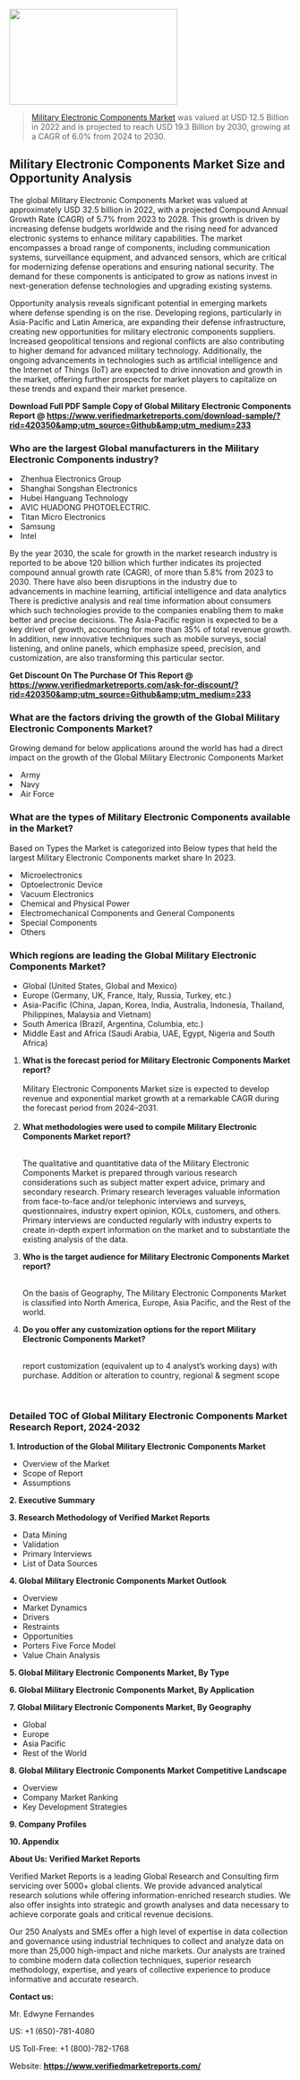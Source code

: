 
<img src="https://ffe5etoiles.com/wp-content/uploads/2024/12/MST1-300x171.png" alt="" width="300" height="171" class="alignnone size-medium wp-image-20088" /><blockquote><p><p><a href="https://www.verifiedmarketreports.com/download-sample/?rid=420350&utm_source=Github&utm_medium=233" target="_blank">Military Electronic Components Market</a> was valued at USD 12.5 Billion in 2022 and is projected to reach USD 19.3 Billion by 2030, growing at a CAGR of 6.0% from 2024 to 2030.</p></blockquote><p><h2>Military Electronic Components Market Size and Opportunity Analysis</h2><p>The global Military Electronic Components Market was valued at approximately USD 32.5 billion in 2022, with a projected Compound Annual Growth Rate (CAGR) of 5.7% from 2023 to 2028. This growth is driven by increasing defense budgets worldwide and the rising need for advanced electronic systems to enhance military capabilities. The market encompasses a broad range of components, including communication systems, surveillance equipment, and advanced sensors, which are critical for modernizing defense operations and ensuring national security. The demand for these components is anticipated to grow as nations invest in next-generation defense technologies and upgrading existing systems.</p><p>Opportunity analysis reveals significant potential in emerging markets where defense spending is on the rise. Developing regions, particularly in Asia-Pacific and Latin America, are expanding their defense infrastructure, creating new opportunities for military electronic components suppliers. Increased geopolitical tensions and regional conflicts are also contributing to higher demand for advanced military technology. Additionally, the ongoing advancements in technologies such as artificial intelligence and the Internet of Things (IoT) are expected to drive innovation and growth in the market, offering further prospects for market players to capitalize on these trends and expand their market presence.</p></p><p class=""><strong>Download Full PDF Sample Copy of Global Military Electronic Components Report @ <a href="https://www.verifiedmarketreports.com/download-sample/?rid=420350&amp;utm_source=Github&amp;utm_medium=233" target="_blank">https://www.verifiedmarketreports.com/download-sample/?rid=420350&amp;utm_source=Github&amp;utm_medium=233</a></strong></p><h3 id="" class="">Who are the largest Global manufacturers in the Military Electronic Components industry?</h3><p><li>Zhenhua Electronics Group</li><li> Shanghai Songshan Electronics</li><li> Hubei Hanguang Technology</li><li> AVIC HUADONG PHOTOELECTRIC.</li><li> Titan Micro Electronics</li><li> Samsung</li><li> Intel</li></p><div class=""><div class="" dir="" data-message-author-role="" data-message-id="" data-message-model-slug=""><div class=""><div class=""><div class=""><div class="" dir="" data-message-author-role="" data-message-id="" data-message-model-slug=""><div class=""><div class=""><p>By the year 2030, the scale for growth in the market research industry is reported to be above 120 billion which further indicates its projected compound annual growth rate (CAGR), of more than 5.8% from 2023 to 2030. There have also been disruptions in the industry due to advancements in machine learning, artificial intelligence and data analytics There is predictive analysis and real time information about consumers which such technologies provide to the companies enabling them to make better and precise decisions. The Asia-Pacific region is expected to be a key driver of growth, accounting for more than 35% of total revenue growth. In addition, new innovative techniques such as mobile surveys, social listening, and online panels, which emphasize speed, precision, and customization, are also transforming this particular sector.</p><p><strong>Get Discount On The Purchase Of This Report @&nbsp; <a href="https://www.verifiedmarketreports.com/ask-for-discount/?rid=420350&amp;utm_source=Github&amp;utm_medium=233" target="_blank">https://www.verifiedmarketreports.com/ask-for-discount/?rid=420350&amp;utm_source=Github&amp;utm_medium=233</a></strong></p></div></div></div></div></div></div></div></div><h3 id="" class="">What are the factors driving the growth of the Global Military Electronic Components Market?</h3><p id="" class="">Growing demand for below applications around the world has had a direct impact on the growth of the Global Military Electronic Components Market</p><p id="" class=""><li>Army</li><li> Navy</li><li> Air Force</li></p><h3 id="" class="">What are the types of Military Electronic Components available in the Market?</h3><p id="" class="">Based on Types the Market is categorized into Below types that held the largest Military Electronic Components market share In 2023.</p><p id="" class=""><li>Microelectronics</li><li> Optoelectronic Device</li><li> Vacuum Electronics</li><li> Chemical and Physical Power</li><li> Electromechanical Components and General Components</li><li> Special Components</li><li> Others</li></p><h3 id="" class="">Which regions are leading the Global Military Electronic Components Market?</h3><ul><li>Global (United States, Global and Mexico)</li><li>Europe (Germany, UK, France, Italy, Russia, Turkey, etc.)</li><li>Asia-Pacific (China, Japan, Korea, India, Australia, Indonesia, Thailand, Philippines, Malaysia and Vietnam)</li><li>South America (Brazil, Argentina, Columbia, etc.)</li><li>Middle East and Africa (Saudi Arabia, UAE, Egypt, Nigeria and South Africa)</li></ul><p><ol><li><strong>What is the forecast period for Military Electronic Components Market report?<br /></strong><br /><span data-sheets-root="1" data-sheets-value="{&quot;1&quot;:2,&quot;2&quot;:&quot;XXXX size is expected to develop revenue and exponential market growth at a remarkable CAGR during the forecast period from 2024&ndash;2030.&quot;}" data-sheets-userformat="{&quot;2&quot;:12674,&quot;4&quot;:{&quot;1&quot;:2,&quot;2&quot;:16776960},&quot;10&quot;:2,&quot;11&quot;:0,&quot;15&quot;:&quot;Arial&quot;,&quot;16&quot;:12}">Military Electronic Components Market size is expected to develop revenue and exponential market growth at a remarkable CAGR during the forecast period from 2024&ndash;2031.</span><br /><br /></li><li><strong>What methodologies were used to compile Military Electronic Components Market report?<br /><br /></strong><p>The qualitative and quantitative data of the&nbsp;Military Electronic Components Market is prepared through various research considerations such as subject matter expert advice, primary and secondary research. Primary research leverages valuable information from face-to-face and/or telephonic interviews and surveys, questionnaires, industry expert opinion, KOLs, customers, and others. Primary interviews are conducted regularly with industry experts to create in-depth expert information on the market and to substantiate the existing analysis of the data.&nbsp;</p></li><li><strong>Who is the target audience for Military Electronic Components Market report?<br /><br /></strong><p>On the basis of Geography, The&nbsp;Military Electronic Components Market is classified into North America, Europe, Asia Pacific, and the Rest of the world.</p></li><li><strong>Do you offer any customization options for the report Military Electronic Components Market?<br /><br /></strong><p>report customization (equivalent up to 4 analyst&rsquo;s working days) with purchase. Addition or alteration to country, regional &amp; segment scope</p><p>&nbsp;</p></li></ol></p><h3 id="" class="">Detailed TOC of Global Military Electronic Components Market Research Report, 2024-2032</h3><p id="" class=""><strong>1. Introduction of the Global Military Electronic Components Market</strong></p><ul><li>Overview of the Market</li><li>Scope of Report</li><li>Assumptions</li></ul><p id="" class=""><strong>2. Executive Summary</strong></p><p id="" class=""><strong>3. Research Methodology of&nbsp;Verified Market Reports</strong></p><ul><li>Data Mining</li><li>Validation</li><li>Primary Interviews</li><li>List of Data Sources</li></ul><p id="" class=""><strong>4. Global Military Electronic Components Market Outlook</strong></p><ul><li>Overview</li><li>Market Dynamics</li><li>Drivers</li><li>Restraints</li><li>Opportunities</li><li>Porters Five Force Model</li><li>Value Chain Analysis</li></ul><p id="" class=""><strong>5. Global Military Electronic Components Market, By&nbsp;Type</strong></p><p id="" class=""><strong>6. Global Military Electronic Components Market, By Application</strong></p><p id="" class=""><strong>7. Global Military Electronic Components Market, By Geography</strong></p><ul><li>Global</li><li>Europe</li><li>Asia Pacific</li><li>Rest of the World</li></ul><p id="" class=""><strong>8. Global Military Electronic Components Market Competitive Landscape</strong></p><ul><li>Overview</li><li>Company Market Ranking</li><li>Key Development Strategies</li></ul><p id="" class=""><strong>9. Company Profiles</strong></p><p id="" class=""><strong>10. Appendix</strong></p><p id="" class=""><strong>About Us: Verified Market Reports</strong></p><p id="" class="">Verified Market Reports is a leading Global Research and Consulting firm servicing over 5000+ global clients. We provide advanced analytical research solutions while offering information-enriched research studies. We also offer insights into strategic and growth analyses and data necessary to achieve corporate goals and critical revenue decisions.</p><p id="" class="">Our 250 Analysts and SMEs offer a high level of expertise in data collection and governance using industrial techniques to collect and analyze data on more than 25,000 high-impact and niche markets. Our analysts are trained to combine modern data collection techniques, superior research methodology, expertise, and years of collective experience to produce informative and accurate research.</p><p id="" class=""><strong>Contact us:</strong></p><p id="" class="">Mr. Edwyne Fernandes</p><p id="" class="">US: +1 (650)-781-4080</p><p id="" class="">US Toll-Free: +1 (800)-782-1768</p><p id="" class="">Website: <a target="" data-test-app-aware-link=""><strong>https://www.verifiedmarketreports.com/</strong></a></p>

